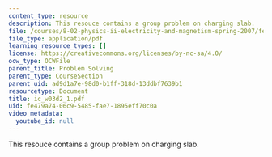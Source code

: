 ```yaml
---
content_type: resource
description: This resouce contains a group problem on charging slab.
file: /courses/8-02-physics-ii-electricity-and-magnetism-spring-2007/fe479a7406c95485fae71895eff70c0a_ic_w03d2_1.pdf
file_type: application/pdf
learning_resource_types: []
license: https://creativecommons.org/licenses/by-nc-sa/4.0/
ocw_type: OCWFile
parent_title: Problem Solving
parent_type: CourseSection
parent_uid: ad9d1a7e-98d0-b1ff-318d-13ddbf7639b1
resourcetype: Document
title: ic_w03d2_1.pdf
uid: fe479a74-06c9-5485-fae7-1895eff70c0a
video_metadata:
  youtube_id: null
---
```

This resouce contains a group problem on charging slab.